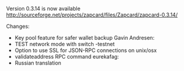 Version 0.3.14 is now available
http://sourceforge.net/projects/zapcard/files/Zapcard/zapcard-0.3.14/

Changes:
* Key pool feature for safer wallet backup
Gavin Andresen:
* TEST network mode with switch -testnet
* Option to use SSL for JSON-RPC connections on unix/osx
* validateaddress RPC command
eurekafag:
* Russian translation
